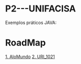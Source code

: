 # P2---UNIFACISA
Exemplos práticos JAVA:

# RoadMap

[1. AloMundo](Códigos/AloMundo.md)
[2. URI_1021](Códigos/1021URI.md)



